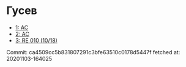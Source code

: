 # Гусев
- [1: AC](1.md)
- [2: AC](2.md)
- [3: RE 010 (10/18)](3.md)

Commit: ca4509cc5b831807291c3bfe63510c0178d5447f
 fetched at: 20201103-164025
